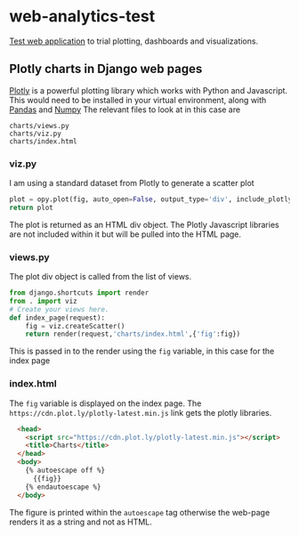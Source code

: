 # web-analytics-test
[Test web application](https://banutsav.pythonanywhere.com/) to trial plotting, dashboards and visualizations. 
## Plotly charts in Django web pages
[Plotly](https://plot.ly/python/) is a powerful plotting library which works with Python and Javascript. 
This would need to be installed in your virtual environment, along with [Pandas](https://pandas.pydata.org/) and [Numpy](https://numpy.org/)
The relevant files to look at in this case are
```
charts/views.py
charts/viz.py
charts/index.html
```
### viz.py
I am using a standard dataset from Plotly to generate a scatter plot
```python
plot = opy.plot(fig, auto_open=False, output_type='div', include_plotlyjs=False)
return plot
```
The plot is returned as an HTML div object. The Plotly Javascript libraries are not included within it but will be pulled into the HTML page.
### views.py
The plot div object is called from the list of views.
```python
from django.shortcuts import render
from . import viz
# Create your views here.
def index_page(request):
	fig = viz.createScatter() 
	return render(request,'charts/index.html',{'fig':fig})
```
This is passed in to the render using the ```fig``` variable, in this case for the index page
### index.html
The ```fig``` variable is displayed on the index page. The ```https://cdn.plot.ly/plotly-latest.min.js``` link gets the plotly libraries.
``` html
  <head>
    <script src="https://cdn.plot.ly/plotly-latest.min.js"></script>
    <title>Charts</title>
  </head>
  <body>
    {% autoescape off %}
      {{fig}}
    {% endautoescape %}
  </body>
```
The figure is printed within the ```autoescape``` tag otherwise the web-page renders it as a string and not as HTML.
